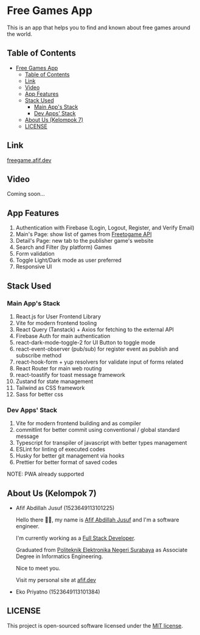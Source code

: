 # Free Games App

This is an app that helps you to find and known about free games around the world.

## Table of Contents

- [Free Games App](#free-games-app)
  - [Table of Contents](#table-of-contents)
  - [Link](#link)
  - [Video](#video)
  - [App Features](#app-features)
  - [Stack Used](#stack-used)
    - [Main App's Stack](#main-apps-stack)
    - [Dev Apps' Stack](#dev-apps-stack)
  - [About Us (Kelompok 7)](#about-us-kelompok-7)
  - [LICENSE](#license)

## Link

[freegame.afif.dev](https://freegame.afif.dev/)

## Video

Coming soon...

## App Features

1. Authentication with Firebase (Login, Logout, Register, and Verify Email)
2. Main's Page: show list of games from [Freetogame API](https://www.freetogame.com/api-doc)
3. Detail's Page: new tab to the publisher game's website
4. Search and Filter (by platform) Games
5. Form validation
6. Toggle Light/Dark mode as user preferred
7. Responsive UI

## Stack Used

### Main App's Stack

1. React.js for User Frontend Library
2. Vite for modern frontend tooling
3. React Query (Tanstack) + Axios for fetching to the external API
4. Firebase Auth for main authentication
5. react-dark-mode-toggle-2 for UI Button to toggle mode
6. react-event-observer (pub/sub) for register event as publish and subscribe method
7. react-hook-form + yup resolvers for validate input of forms related
8. React Router for main web routing
9. react-toastify for toast message framework
10. Zustand for state management
11. Tailwind as CSS framework
12. Sass for better css

### Dev Apps' Stack

1. Vite for modern frontend building and as compiler
2. commitlint for better commit using conventional / global standard message
3. Typescript for transpiler of javascript with better types management
4. ESLint for linting of executed codes
5. Husky for better git management via hooks
6. Prettier for better format of saved codes

NOTE: PWA already supported

## About Us (Kelompok 7)

- Afif Abdillah Jusuf (1523649113101225)

  Hello there 👋🏻, my name is [Afif Abdillah Jusuf](https://github.com/bungambohlah) and I'm a software engineer.

  I'm currently working as a [Full Stack Developer](https://www.linkedin.com/in/afifjusuf/).

  Graduated from [Politeknik Elektronika Negeri Surabaya](https://pens.ac.id) as Associate Degree in Informatics Engineering.

  Nice to meet you.

  Visit my personal site at [afif.dev](https://afif.dev)

- Eko Priyatno (1523649113101384)

## LICENSE

This project is open-sourced software licensed under the [MIT license](https://opensource.org/licenses/MIT).
